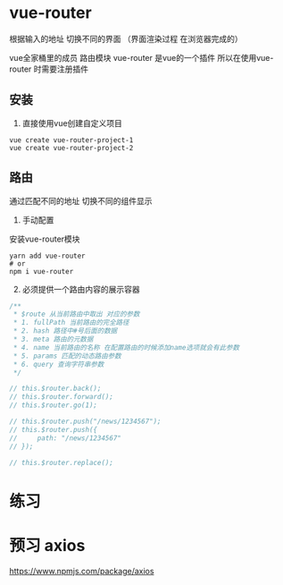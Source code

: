 # vue-router

根据输入的地址 切换不同的界面 （界面渲染过程 在浏览器完成的）

vue全家桶里的成员 路由模块
vue-router 是vue的一个插件
所以在使用vue-router 时需要注册插件

## 安装

1. 直接使用vue创建自定义项目

```shell
vue create vue-router-project-1
vue create vue-router-project-2
```

## 路由 

通过匹配不同的地址 切换不同的组件显示


1. 手动配置

安装vue-router模块
```shell
yarn add vue-router
# or
npm i vue-router
```


2. 必须提供一个路由内容的展示容器


```js
/**
 * $route 从当前路由中取出 对应的参数
 * 1. fullPath 当前路由的完全路径
 * 2. hash 路径中#号后面的数据
 * 3. meta 路由的元数据
 * 4. name 当前路由的名称 在配置路由的时候添加name选项就会有此参数
 * 5. params 匹配的动态路由参数
 * 6. query 查询字符串参数
 */

// this.$router.back();
// this.$router.forward();
// this.$router.go(1);

// this.$router.push("/news/1234567");
// this.$router.push({
//     path: "/news/1234567"
// });

// this.$router.replace();
```


# 练习



# 预习 axios

https://www.npmjs.com/package/axios